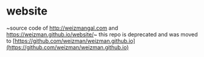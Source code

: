 # website
~source code of http://weizmangal.com and https://weizman.github.io/website/~
this repo is deprecated and was moved to [https://github.com/weizman/weizman.github.io](https://github.com/weizman/weizman.github.io)
